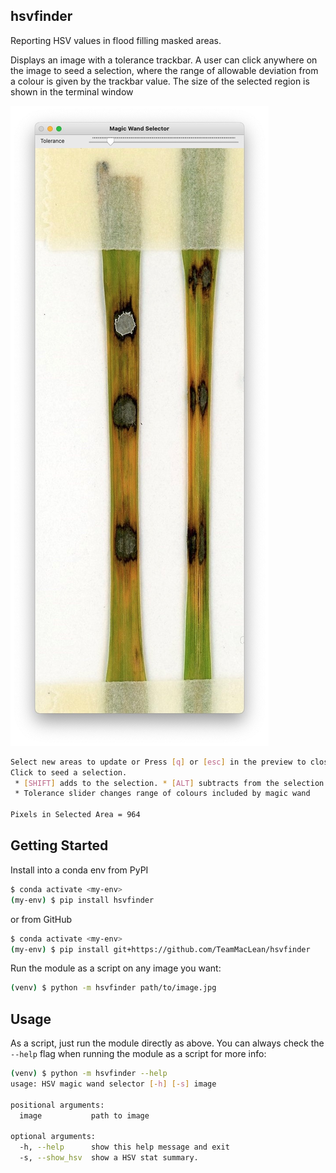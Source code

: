 ## hsvfinder

Reporting HSV values in flood filling masked areas.

Displays an image with a tolerance trackbar. A user can click anywhere on the image to seed a selection, where the range of allowable deviation from a colour is given by the trackbar value. The size of the selected region is shown in the terminal window

![Example Image](readme-example.jpg)

```sh
Select new areas to update or Press [q] or [esc] in the preview to close the window.
Click to seed a selection.
 * [SHIFT] adds to the selection. * [ALT] subtracts from the selection. * [SHIFT] + [ALT] intersects the selections.
 * Tolerance slider changes range of colours included by magic wand

Pixels in Selected Area = 964
```

## Getting Started

Install into a conda env from PyPI 

```sh
$ conda activate <my-env>
(my-env) $ pip install hsvfinder
```

or from GitHub

```sh
$ conda activate <my-env>
(my-env) $ pip install git+https://github.com/TeamMacLean/hsvfinder
```

Run the module as a script on any image you want:

```sh
(venv) $ python -m hsvfinder path/to/image.jpg
```

## Usage

As a script, just run the module directly as above. You can always check the `--help` flag when running the module as a script for more info:

```sh
(venv) $ python -m hsvfinder --help
usage: HSV magic wand selector [-h] [-s] image

positional arguments:
  image           path to image

optional arguments:
  -h, --help      show this help message and exit
  -s, --show_hsv  show a HSV stat summary.

```

